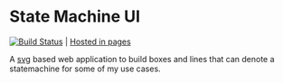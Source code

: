 # State Machine UI

[![Build Status](https://travis-ci.org/sks/statemachine.svg?branch=master)](https://travis-ci.org/sks/statemachine) | [Hosted in pages](https://sks.github.io/statemachine/)

A [svg](https://en.wikipedia.org/wiki/Scalable_Vector_Graphics) based web application to build boxes and lines that can denote a statemachine for some of my use cases.

